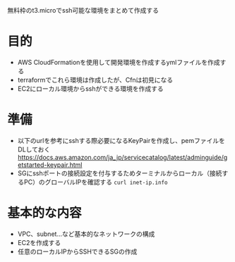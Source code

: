 
無料枠のt3.microでssh可能な環境をまとめて作成する
# 目的
- AWS CloudFormationを使用して開発環境を作成するymlファイルを作成する
- terraformでこれら環境は作成したが、Cfnは初見になる
- EC2にローカル環境からsshができる環境を作成する

# 準備
- 以下のurlを参考にsshする際必要になるKeyPairを作成し、pemファイルをDLしておく
https://docs.aws.amazon.com/ja_jp/servicecatalog/latest/adminguide/getstarted-keypair.html
- SGにsshポートの接続設定を付与するためターミナルからローカル（接続するPC）のグローバルIPを確認する
`curl inet-ip.info`

# 基本的な内容
- VPC、subnet...など基本的なネットワークの構成
- EC2を作成する
- 任意のローカルIPからSSHできるSGの作成